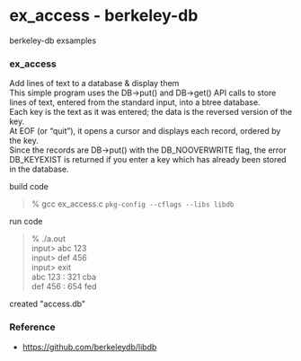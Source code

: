 ex_access - berkeley-db
===============

berkeley-db exsamples <br/>

### ex_access

Add lines of text to a database & display them <br/>
This simple program uses the DB->put() and DB->get() API calls to store lines of text, entered from the standard input, into a btree database. <br/>
Each key is the text as it was entered; the data is the reversed version of the key. <br/>
At EOF (or “quit”), it opens a cursor and displays each record, ordered by the key. <br/>
Since the records are DB->put() with the DB_NOOVERWRITE flag, 
the error DB_KEYEXIST is returned if you enter a key which has already been stored in the database. <br/>

build code <br/>

> % gcc ex_access.c  `pkg-config --cflags --libs libdb` <br/>

run code <br/>

> % ./a.out <br/>
> input> abc 123 <br/>
> input> def 456 <br/>
> input> exit <br/>
> abc 123 : 321 cba <br/>
> def 456 : 654 fed <br/>

created "access.db" <br/>

### Reference
- https://github.com/berkeleydb/libdb <br/>

